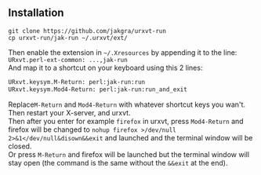 ## Installation
```
git clone https://github.com/jakgra/urxvt-run
cp urxvt-run/jak-run ~/.urxvt/ext/
```
Then enable the extension in `~/.Xresources` by appending it to the line: `URxvt.perl-ext-common: ...,jak-run`  
And map it to a shortcut on your keyboard using this 2 lines:
```bash
URxvt.keysym.M-Return: perl:jak-run:run
URxvt.keysym.Mod4-Return: perl:jak-run:run_and_exit
```
Replace`M-Return` and `Mod4-Return` with whatever shortcut keys you wan't.  
Then restart your X-server, and urxvt.  
Then after you enter for example `firefox` in urxvt, press `Mod4-Return` and firefox will be changed to `nohup firefox >/dev/null 2>&1</dev/null&disown&&exit` and launched and the terminal window will be closed.  
Or press `M-Return` and firefox will be launched but the terminal window will stay open (the command is the same without the `&&exit` at the end).  
